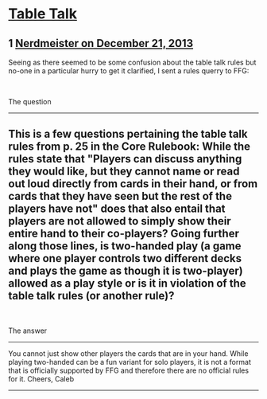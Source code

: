 # [Table Talk](https://community.fantasyflightgames.com/topic/95525-table-talk/)

## 1 [Nerdmeister on December 21, 2013](https://community.fantasyflightgames.com/topic/95525-table-talk/?do=findComment&comment=935713)

Seeing as there seemed to be some confusion about the table talk rules but no-one in a particular hurry to get it clarified, I sent a rules querry to FFG:

 

The question

---------------------------------------------------------------------------------

This is a few questions pertaining the table talk rules from p. 25 in the Core Rulebook:
While the rules state that "Players can discuss anything they would like, but they cannot name or read out loud directly from cards in their hand, or from cards that they have seen but the rest of the players have not" does that also entail that players are not allowed to simply show their entire hand to their co-players?
Going further along those lines, is two-handed play (a game where one player controls two different decks and plays the game as though it is two-player) allowed as a play style or is it in violation of the table talk rules (or another rule)?
---------------------------------------------------------------------------------

 

The answer

---------------------------------------------------------------------------------

You cannot just show other players the cards that are in your hand.
While playing two-handed can be a fun variant for solo players, it is not a format that is officially supported by FFG and therefore there are no official rules for it.
Cheers,
Caleb

-------------------------------------------------------------------------------

